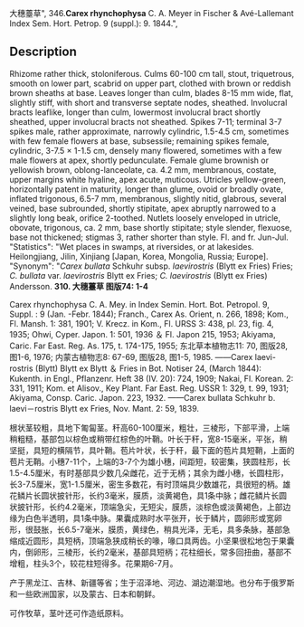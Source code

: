 大穗薹草",
346.**Carex rhynchophysa** C. A. Meyer in Fischer & Avé-Lallemant Index Sem. Hort. Petrop. 9 (suppl.): 9. 1844.",

## Description
Rhizome rather thick, stoloniferous. Culms 60-100 cm tall, stout, triquetrous, smooth on lower part, scabrid on upper part, clothed with brown or reddish brown sheaths at base. Leaves longer than culm, blades 8-15 mm wide, flat, slightly stiff, with short and transverse septate nodes, sheathed. Involucral bracts leaflike, longer than culm, lowermost involucral bract shortly sheathed, upper involucral bracts not sheathed. Spikes 7-11; terminal 3-7 spikes male, rather approximate, narrowly cylindric, 1.5-4.5 cm, sometimes with few female flowers at base, subsessile; remaining spikes female, cylindric, 3-7.5 × 1-1.5 cm, densely many flowered, sometimes with a few male flowers at apex, shortly pedunculate. Female glume brownish or yellowish brown, oblong-lanceolate, ca. 4.2 mm, membranous, costate, upper margins white hyaline, apex acute, muticous. Utricles yellow-green, horizontally patent in maturity, longer than glume, ovoid or broadly ovate, inflated trigonous, 6.5-7 mm, membranous, slightly nitid, glabrous, several veined, base subrounded, shortly stipitate, apex abruptly narrowed to a slightly long beak, orifice 2-toothed. Nutlets loosely enveloped in utricle, obovate, trigonous, ca. 2 mm, base shortly stipitate; style slender, flexuose, base not thickened; stigmas 3, rather shorter than style. Fl. and fr. Jun-Jul.
  "Statistics": "Wet places in swamps, at riversides, or at lakesides. Heilongjiang, Jilin, Xinjiang [Japan, Korea, Mongolia, Russia; Europe].
  "Synonym": "*Carex bullata* Schkuhr subsp. *laevirostris* (Blytt ex Fries) Fries; *C. bullata* var. *laevirostris* Blytt ex Fries; *C. laevirostris* (Blytt ex Fries) Andersson.
**310. 大穗薹草 图版74: 1-4**

Carex rhynchophysa C. A. Mey. in Index Semin. Hort. Bot. Petropol. 9, Suppl. : 9 (Jan. -Febr. 1844); Franch., Carex As. Orient, n. 266, 1898; Kom., Fl. Mansh. 1: 381, 1901; V. Krecz. in Kom., Fl. URSS 3: 438, pl. 23, fig. 4, 1935; Ohwi, Cyper. Japon. 1: 501, 1936 ＆ Fl. Japon 215, 1953; Akiyama, Caric. Far East. Reg. As. 175, t. 174-175, 1955; 东北草本植物志11: 70, 图版28, 图1-6, 1976; 内蒙古植物志8: 67-69, 图版28, 图1-5, 1985. ——Carex laevi-rostris (Blytt) Blytt ex Blytt ＆ Fries in Bot. Notiser 24, (March 1844): Kukenth. in Engl., Pflanzenr. Heft 38 (IV. 20): 724, 1909; Nakai, Fl. Korean. 2: 331, 1911; Kom. et Alisov., Key Plant. Far East. Reg. USSR 1: 329, t. 99, 1931; Akiyama, Consp. Caric. Japon. 223, 1932. ——Carex bullata Schkuhr b. laevi－rostris Blytt ex Fries, Nov. Mant. 2: 59, 1839.

根状茎较粗，具地下匍匐茎。秆高60-100厘米，粗壮，三棱形，下部平滑，上端稍粗糙，基部包以棕色或稍带红棕色的叶鞘。叶长于秆，宽8-15毫米，平张，稍坚挺，具短的横隔节，具叶鞘。苞片叶状，长于秆，最下面的苞片具短鞘，上面的苞片无鞘。小穗7-11个，上端的3-7个为雄小穗，间距短，较密集，狭圆柱形，长1.5-4.5厘米，有时基部具少数几朵雌花，近于无柄；其余为雌小穗，长圆柱形，长3-7.5厘米，宽1-1.5厘米，密生多数花，有时顶端具少数雄花，具很短的柄。雄花鳞片长圆状披针形，长约3毫米，膜质，淡黄褐色，具1条中脉；雌花鳞片长圆状披针形，长约4.2毫米，顶端急尖，无短尖，膜质，淡棕色或淡黄褐色，上部边缘为白色半透明，具1条中脉。果囊成熟时水平张开，长于鳞片，圆卵形或宽卵形，很鼓胀，长6.5-7毫米，膜质，黄绿色，稍具光泽，无毛，具多条脉，基部急缩成近圆形，具短柄，顶端急狭成稍长的喙，喙口具两齿。小坚果很松地包于果囊内，倒卵形，三棱形，长约2毫米，基部具短柄；花柱细长，常多回扭曲，基部不增粗，柱头3个，较花柱短得多。花果期6-7月。

产于黑龙江、吉林、新疆等省；生于沼泽地、河边、湖边潮湿地。也分布于俄罗斯和一些欧洲国家，以及蒙古、日本和朝鲜。

可作牧草，茎叶还可作造纸原料。
